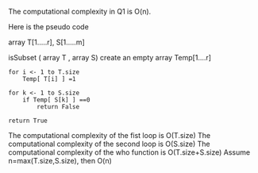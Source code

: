 The computational complexity in Q1 is O(n).

Here is the pseudo code

array T[1.....r], S[1.....m]

isSubset ( array T , array S)
	create an empty array Temp[1....r]
	
	for i <- 1 to T.size
		Temp[ T[i] ] =1 
		
	for k <- 1 to S.size
		if Temp[ S[k] ] ==0
			return False
			
	return True
	
	
The computational complexity of the fist loop is O(T.size)
The computational complexity of the second loop is O(S.size)
The computational complexity of the who function is O(T.size+S.size)
Assume n=max(T.size,S.size), then O(n)